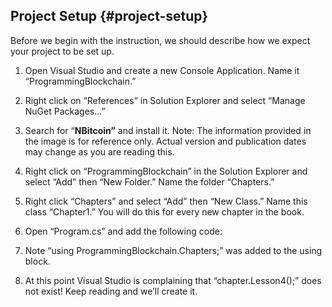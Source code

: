 ## Project Setup {#project-setup}

Before we begin with the instruction, we should describe how we expect your project to be set up.

1.  Open Visual Studio and create a new Console Application. Name it “ProgrammingBlockchain.”
2.  Right click on “References” in Solution Explorer and select “Manage NuGet Packages…”
3.  Search for “**NBitcoin”** and install it. Note: The information provided in the image is for reference only. Actual version and publication dates may change as you are reading this.

1.  Right click on “ProgrammingBlockchain” in the Solution Explorer and select “Add” then “New Folder.” Name the folder “Chapters.”
2.  Right click “Chapters” and select “Add” then “New Class.” Name this class “Chapter1.” You will do this for every new chapter in the book.
3.  Open “Program.cs” and add the following code:

1.  Note “using ProgrammingBlockchain.Chapters;” was added to the using block.
2.  At this point Visual Studio is complaining that “chapter.Lesson4();” does not exist! Keep reading and we’ll create it.